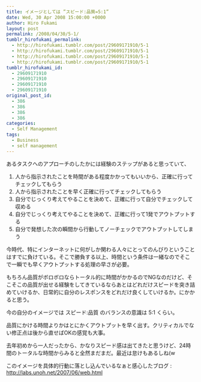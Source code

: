 ```yaml
---
title: イメージとしては ”スピード:品質=5:1”
date: Wed, 30 Apr 2008 15:00:00 +0000
author: Hiro Fukami
layout: post
permalink: /2008/04/30/5-1/
tumblr_hirofukami_permalink:
  - http://hirofukami.tumblr.com/post/29609171910/5-1
  - http://hirofukami.tumblr.com/post/29609171910/5-1
  - http://hirofukami.tumblr.com/post/29609171910/5-1
  - http://hirofukami.tumblr.com/post/29609171910/5-1
tumblr_hirofukami_id:
  - 29609171910
  - 29609171910
  - 29609171910
  - 29609171910
original_post_id:
  - 386
  - 386
  - 386
  - 386
categories:
  - Self Management
tags:
  - Business
  - self management
---
```

<div class="section">
  <p>
    あるタスクへのアプローチのしたかには経験のステップがあると思っていて、
  </p>
  
  <ol>
    <li>
      人から指示されたことを時間がある程度かかってもいいから、正確に行ってチェックしてもらう
    </li>
    <li>
      人から指示されたことを早く正確に行ってチェックしてもらう
    </li>
    <li>
      自分でじっくり考えてやることを決めて、正確に行って自分でチェックして収める
    </li>
    <li>
      自分でじっくり考えてやることを決めて、正確に行って1発でアウトプットする
    </li>
    <li>
      自分で発想した次の瞬間から行動してノーチェックでアウトプットしてしまう
    </li>
  </ol>
  
  <p>
    今時代、特にインターネットに何がしか関わる人々にとってのんびりということはすでに負けている。そこで勝負する以上、時間という条件は一緒なのでそこで一瞬でも早くアウトプットする処理の早さが必要。
  </p>
  
  <p>
    もちろん品質がボロボロならトータル的に時間がかかるのでNGなのだけど、そこそこの品質が出せる経験をしてきているならあとはどれだけスピードを突き詰めていけるか、日常的に自分のレスポンスをどれだけ良くしていけるか。にかかると思う。
  </p>
  
  <p>
    今の自分のイメージでは スピード:品質 のバランスの意識は 5:1 くらい。
  </p>
  
  <p>
    品質にかける時間よりかはとにかくアウトプットを早く出す。クリティカルでない修正点は後から直せばOKの感覚も大事。
  </p>
  
  <p>
    去年初めから一人だったから、かなりスピード感は出てきたと思うけど、24時間のトータルな時間からみると全然まだまだ。最近は怠けもあるしね(w
  </p>
  
  <p>
    このイメージを具体的行動に落とし込んでいるなぁと感心したブログ&#160;: <a href="http://labs.unoh.net/2007/06/web.html" target="_blank"><a href="http://labs.unoh.net/2007/06/web.html" target="_blank">http://labs.unoh.net/2007/06/web.html</a></a>
  </p>
</div>
